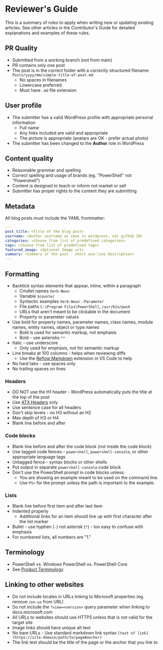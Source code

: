 # Reviewer's Guide

This is a summary of rules to apply when writing new or updating existing articles. See other
articles in the Contributor's Guide for detailed explanations and examples of these rules.

## PR Quality

- Submitted from a working branch (not from main)
- PR contains only one post
- The post is in the correct folder with a correctly structured filename
  `Posts/yyyy/mm/simple-title-of-post.md`
  - No spaces in filenames
  - Lowercase preferred
  - Must have `.md` file extension

## User profile

- The submitter has a valid WordPress profile with appropriate personal information
  - Full name
  - Any links included are valid and appropriate
  - The picture is appropriate (avatars are OK - prefer actual photo)
- The submitter has been changed to the **Author** role in WordPress

## Content quality

- Reasonable grammar and spelling
- Correct spelling and usage of brands (eg. "PowerShell" not "Powershell")
- Content is designed to teach or inform not market or sell
- Submitter has proper rights to the content they are submitting

## Metadata

All blog posts must include the YAML frontmatter:

```yaml
---
post_title: <Title of the blog post>
username: <Author username as seen in wordpress, not github ID>
categories: <choose from list of predefined categories>
tags: <choose from list of predefined tags>
featured_image: <Optional Image url>
summary: <Summary of the post - short one-line description>
---
```

## Formatting

- Backtick syntax elements that appear, inline, within a paragraph
  - Cmdlet names `Verb-Noun`
  - Variable `$counter`
  - Syntactic examples `Verb-Noun -Parameter`
  - File paths `C:\Program Files\PowerShell`, `/usr/bin/pwsh`
  - URLs that aren't meant to be clickable in the document
  - Property or parameter values
- Use bold for property names, parameter names, class names, module names, entity names, object or
  type names
  - Bold is used for semantic markup, not emphasis
  - Bold - use asterisks `**`
- Italic - use underscore `_`
  - Only used for emphasis, not for semantic markup
- Line breaks at 100 columns - helps when reviewing diffs
  - Use the [Reflow Markdown][1] extension in VS Code to help
- No hard tabs - use spaces only
- No trailing spaces on lines

### Headers

- DO NOT use the H1 header - WordPress automatically puts the title at the top of the post
- Use [ATX Headers][2] only
- Use sentence case for all headers
- Don't skip levels - no H3 without an H2
- Max depth of H3 or H4
- Blank line before and after

### Code blocks

- Blank line before and after the code block (not inside the code block)
- Use tagged code fences - `powershell`, `powershell-console`, or other appropriate language tags
- Untagged fence - syntax blocks or other shells
- Put output in separate `powershell-console` code block
- Don't use the PowerShell prompt in code blocks unless:
  - You are showing an example meant to be used on the command line.
  - Use `PS>` for the prompt unless the path is important to the example.

### Lists

- Blank line before first item and after last item
- Indented properly
  - Additional lines for an item should line up with first character after the list marker
- Bullet - use hyphen (`-`) not asterisk (`*`) - too easy to confuse with emphasis
- For numbered lists, all numbers are "1."

## Terminology

- PowerShell vs. Windows PowerShell vs. PowerShell Core
- See [Product Terminology][3]

## Linking to other websites

- Do not include locales in URLs linking to Microsoft properties (eg. remove `/en-us` from URL)
- Do not include the `?view=<version>` query parameter when linking to docs.microsoft.com
- All URLs to websites should use HTTPS unless that is not valid for the target site
- Image links should have unique alt text
- No bare URLs - Use standard markdown link syntax `[text of link](https://site.domain/path/to/page#anchor)`
- The link text should be the title of the page or the anchor that you link to

<!-- link references -->
[1]: https://marketplace.visualstudio.com/items?itemName=marvhen.reflow-markdown
[2]: https://github.github.com/gfm/#atx-headings
[3]: https://learn.microsoft.com/powershell/scripting/community/contributing/product-terminology
